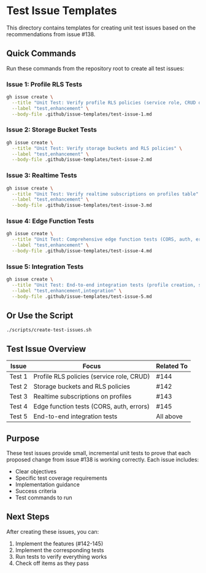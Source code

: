 # Test Issue Templates

This directory contains templates for creating unit test issues based on the recommendations from issue #138.

## Quick Commands

Run these commands from the repository root to create all test issues:

### Issue 1: Profile RLS Tests
```bash
gh issue create \
  --title "Unit Test: Verify profile RLS policies (service role, CRUD operations)" \
  --label "test,enhancement" \
  --body-file .github/issue-templates/test-issue-1.md
```

### Issue 2: Storage Bucket Tests
```bash
gh issue create \
  --title "Unit Test: Verify storage buckets and RLS policies" \
  --label "test,enhancement" \
  --body-file .github/issue-templates/test-issue-2.md
```

### Issue 3: Realtime Tests
```bash
gh issue create \
  --title "Unit Test: Verify realtime subscriptions on profiles table" \
  --label "test,enhancement" \
  --body-file .github/issue-templates/test-issue-3.md
```

### Issue 4: Edge Function Tests
```bash
gh issue create \
  --title "Unit Test: Comprehensive edge function tests (CORS, auth, errors)" \
  --label "test,enhancement" \
  --body-file .github/issue-templates/test-issue-4.md
```

### Issue 5: Integration Tests
```bash
gh issue create \
  --title "Unit Test: End-to-end integration tests (profile creation, storage, realtime)" \
  --label "test,enhancement,integration" \
  --body-file .github/issue-templates/test-issue-5.md
```

## Or Use the Script

```bash
./scripts/create-test-issues.sh
```

## Test Issue Overview

| Issue | Focus | Related To |
|-------|-------|-----------|
| Test 1 | Profile RLS policies (service role, CRUD) | #144 |
| Test 2 | Storage buckets and RLS policies | #142 |
| Test 3 | Realtime subscriptions on profiles | #143 |
| Test 4 | Edge function tests (CORS, auth, errors) | #145 |
| Test 5 | End-to-end integration tests | All above |

## Purpose

These test issues provide small, incremental unit tests to prove that each proposed change from issue #138 is working correctly. Each issue includes:

- Clear objectives
- Specific test coverage requirements
- Implementation guidance
- Success criteria
- Test commands to run

## Next Steps

After creating these issues, you can:
1. Implement the features (#142-145)
2. Implement the corresponding tests
3. Run tests to verify everything works
4. Check off items as they pass
